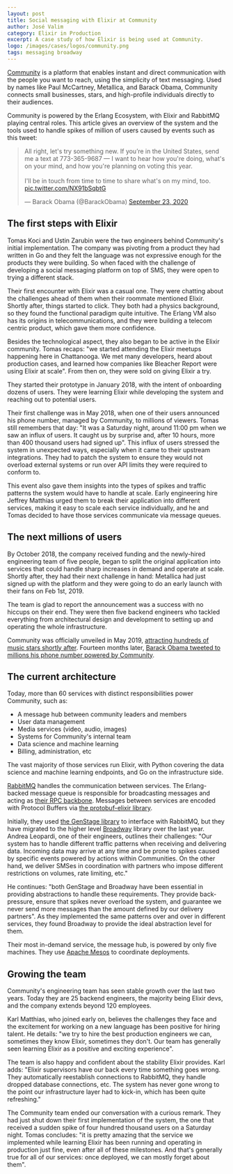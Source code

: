 ```yaml
---
layout: post
title: Social messaging with Elixir at Community
author: José Valim
category: Elixir in Production
excerpt: A case study of how Elixir is being used at Community.
logo: /images/cases/logos/community.png
tags: messaging broadway
---
```


[Community](https://community.com/) is a platform that enables instant and direct communication with the people you want to reach, using the simplicity of text messaging. Used by names like Paul McCartney, Metallica, and Barack Obama, Community connects small businesses, stars, and high-profile individuals directly to their audiences.

Community is powered by the Erlang Ecosystem, with Elixir and RabbitMQ playing central roles. This article gives an overview of the system and the tools used to handle spikes of million of users caused by events such as this tweet:

<blockquote class="twitter-tweet" data-cards="hidden"><p lang="en" dir="ltr">All right, let&#39;s try something new. If you’re in the United States, send me a text at 773-365-9687 — I want to hear how you&#39;re doing, what&#39;s on your mind, and how you&#39;re planning on voting this year. <br><br>I&#39;ll be in touch from time to time to share what&#39;s on my mind, too. <a href="https://t.co/NX91bSqbtG">pic.twitter.com/NX91bSqbtG</a></p>&mdash; Barack Obama (@BarackObama) <a href="https://twitter.com/BarackObama/status/1308769164190941187?ref_src=twsrc%5Etfw">September 23, 2020</a></blockquote><script async src="https://platform.twitter.com/widgets.js" charset="utf-8"></script>

## The first steps with Elixir

Tomas Koci and Ustin Zarubin were the two engineers behind Community's initial implementation. The company was pivoting from a product they had written in Go and they felt the language was not expressive enough for the products they were building. So when faced with the challenge of developing a social messaging platform on top of SMS, they were open to trying a different stack.

Their first encounter with Elixir was a casual one. They were chatting about the challenges ahead of them when their roommate mentioned Elixir. Shortly after, things started to click. They both had a physics background, so they found the functional paradigm quite intuitive. The Erlang VM also has its origins in telecommunications, and they were building a telecom centric product, which gave them more confidence.

Besides the technological aspect, they also began to be active in the Elixir community. Tomas recaps: "we started attending the Elixir meetups happening here in Chattanooga. We met many developers, heard about production cases, and learned how companies like Bleacher Report were using Elixir at scale". From then on, they were sold on giving Elixir a try.

They started their prototype in January 2018, with the intent of onboarding dozens of users. They were learning Elixir while developing the system and reaching out to potential users.

Their first challenge was in May 2018, when one of their users announced his phone number, managed by Community, to millions of viewers. Tomas still remembers that day: "It was a Saturday night, around 11:00 pm when we saw an influx of users. It caught us by surprise and, after 10 hours, more than 400 thousand users had signed up". This influx of users stressed the system in unexpected ways, especially when it came to their upstream integrations. They had to patch the system to ensure they would not overload external systems or run over API limits they were required to conform to.

This event also gave them insights into the types of spikes and traffic patterns the system would have to handle at scale. Early engineering hire Jeffrey Matthias urged them to break their application into different services, making it easy to scale each service individually, and he and Tomas decided to have those services communicate via message queues.

## The next millions of users

By October 2018, the company received funding and the newly-hired engineering team of five people, began to split the original application into services that could handle sharp increases in demand and operate at scale. Shortly after, they had their next challenge in hand: Metallica had just signed up with the platform and they were going to do an early launch with their fans on Feb 1st, 2019.

The team is glad to report the announcement was a success with no hiccups on their end. They were then five backend engineers who tackled everything from architectural design and development to setting up and operating the whole infrastructure.

Community was officially unveiled in May 2019, [attracting hundreds of music stars shortly after](https://www.billboard.com/amp/articles/business/8543190/why-hundreds-music-stars-giving-fans-phone-numbers-community-app). Fourteen months later, [Barack Obama tweeted to millions his phone number powered by Community](https://twitter.com/barackobama/status/1308769164190941187).

## The current architecture

Today, more than 60 services with distinct responsibilities power Community, such as:

*   A message hub between community leaders and members
*   User data management
*   Media services (video, audio, images)
*   Systems for Community's internal team
*   Data science and machine learning
*   Billing, administration, etc

The vast majority of those services run Elixir, with Python covering the data science and machine learning endpoints, and Go on the infrastructure side.

[RabbitMQ](https://www.rabbitmq.com/) handles the communication between services. The Erlang-backed message queue is responsible for broadcasting messages and acting as [their RPC backbone](https://andrealeopardi.com/posts/rpc-over-rabbitmq-with-elixir/). Messages between services are encoded with Protocol Buffers via [the protobuf-elixir library](https://github.com/elixir-protobuf/protobuf).

Initially, they used [the GenStage library](http://github.com/elixir-lang/gen_stage/) to interface with RabbitMQ, but they have migrated to the higher level [Broadway](https://github.com/dashbitco/broadway) library over the last year. Andrea Leopardi, one of their engineers, outlines their challenges: "Our system has to handle different traffic patterns when receiving and delivering data. Incoming data may arrive at any time and be prone to spikes caused by specific events powered by actions within Communities. On the other hand, we deliver SMSes in coordination with partners who impose different restrictions on volumes, rate limiting, etc."

He continues: "both GenStage and Broadway have been essential in providing abstractions to handle these requirements. They provide back-pressure, ensure that spikes never overload the system, and guarantee we never send more messages than the amount defined by our delivery partners". As they implemented the same patterns over and over in different services, they found Broadway to provide the ideal abstraction level for them.

Their most in-demand service, the message hub, is powered by only five machines. They use [Apache Mesos](https://mesos.apache.org/) to coordinate deployments.

## Growing the team

Community's engineering team has seen stable growth over the last two years. Today they are 25 backend engineers, the majority being Elixir devs, and the company extends beyond 120 employees.

Karl Matthias, who joined early on, believes the challenges they face and the excitement for working on a new language has been positive for hiring talent. He details: "we try to hire the best production engineers we can, sometimes they know Elixir, sometimes they don't. Our team has generally seen learning Elixir as a positive and exciting experience".

The team is also happy and confident about the stability Elixir provides. Karl adds: "Elixir supervisors have our back every time something goes wrong. They automatically reestablish connections to RabbitMQ, they handle dropped database connections, etc. The system has never gone wrong to the point our infrastructure layer had to kick-in, which has been quite refreshing."

The Community team ended our conversation with a curious remark. They had just shut down their first implementation of the system, the one that received a sudden spike of four hundred thousand users on a Saturday night. Tomas concludes: "it is pretty amazing that the service we implemented while learning Elixir has been running and operating in production just fine, even after all of these milestones. And that's generally true for all of our services: once deployed, we can mostly forget about them".
